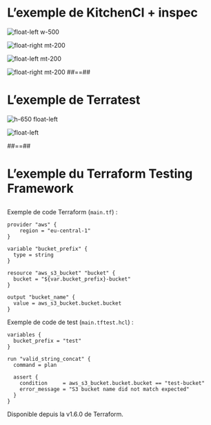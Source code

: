 <!-- .slide:-->

# L’exemple de KitchenCI + inspec

![float-left w-500](./assets/images/kitchen-sample.png)

![float-right mt-200](./assets/images/g418fd663c2_0_890.png)

![float-left mt-200](./assets/images/g418fd663c2_0_891.png)

![float-right mt-200](./assets/images/inspec-sample.png)
##==##

# L’exemple de Terratest

![h-650 float-left](./assets/images/terratest_sample.png)

![float-left](./assets/images/terratest_logo.png)

##==##

# L’exemple du Terraform Testing Framework

##

Exemple de code Terraform (`main.tf`) :

```hcl-terraform
provider "aws" {
    region = "eu-central-1"
}

variable "bucket_prefix" {
  type = string
}

resource "aws_s3_bucket" "bucket" {
  bucket = "${var.bucket_prefix}-bucket"
}

output "bucket_name" {
  value = aws_s3_bucket.bucket.bucket
}
```

Exemple de code de test (`main.tftest.hcl`) :

```hcl-terraform
variables {
  bucket_prefix = "test"
}

run "valid_string_concat" {
  command = plan

  assert {
    condition     = aws_s3_bucket.bucket.bucket == "test-bucket"
    error_message = "S3 bucket name did not match expected"
  }
}
```

Disponible depuis la v1.6.0 de Terraform.
